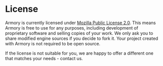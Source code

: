 # License
Armory is currently licensed under [Mozilla Public License 2.0](https://github.com/armory3d/armory/blob/master/LICENSE). This means Armory is free to use for any purposes, including development of proprietary software and selling copies of your work. We only ask you to share modified engine sources if you decide to fork it. Your project created with Armory is not required to be open source.

If the license is not suitable for you, we are happy to offer a different one that matches your needs - contact us.
